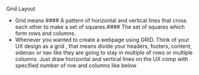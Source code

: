 Grid Layout
- Grid means #### A pattern of horizontal and vertical lines that cross each other to make a set of squares.#### The set of squares which form rows and columns.
- Whenever you wanted to create a webpage using GRID. Think of your UX design as a grid , that means divide your headers, footers, content, sidenav or nav like they are going to stay in multiple of rows or multiple columns. Just draw horizontal and vertical lines on the UX comp with specified number of row and columns like below
